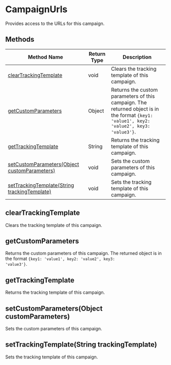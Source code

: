 # CampaignUrls
Provides access to the URLs for this campaign.

## Methods
|Method Name|Return Type|Description|
|-|-|-
[clearTrackingTemplate](#cleartrackingtemplate)|void|Clears the tracking template of this campaign.<br />
[getCustomParameters](#getcustomparameters)|Object|Returns the custom parameters of this campaign. The returned object is in the format <code>{key1: 'value1', key2: 'value2', key3: 'value3'}</code>.<br />
[getTrackingTemplate](#gettrackingtemplate)|String|Returns the tracking template of this campaign.<br />
[setCustomParameters(Object customParameters)](#setcustomparameters~object-customparameters~)|void|Sets the custom parameters of this campaign.<br />
[setTrackingTemplate(String trackingTemplate)](#settrackingtemplate~string-trackingtemplate~)|void|Sets the tracking template of this campaign.<br />

## <a name="cleartrackingtemplate"></a>clearTrackingTemplate
Clears the tracking template of this campaign.


## <a name="getcustomparameters"></a>getCustomParameters
Returns the custom parameters of this campaign. The returned object is in the format <code>{key1: 'value1', key2: 'value2', key3: 'value3'}</code>.


## <a name="gettrackingtemplate"></a>getTrackingTemplate
Returns the tracking template of this campaign.


## <a name="setcustomparameters~object-customparameters~"></a>setCustomParameters(Object customParameters)
Sets the custom parameters of this campaign.


## <a name="settrackingtemplate~string-trackingtemplate~"></a>setTrackingTemplate(String trackingTemplate)
Sets the tracking template of this campaign.


